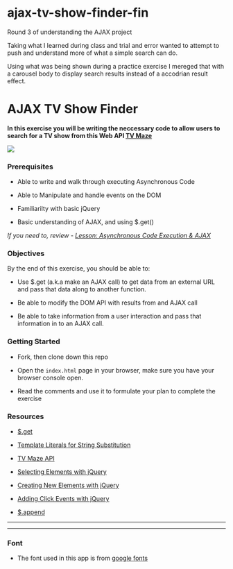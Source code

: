 # ajax-tv-show-finder-fin
Round 3 of understanding the AJAX project

Taking what I learned during class and trial and error wanted to attempt to push and understand more of what a simple search can do.

Using what was being shown during a practice exercise I mereged that with a carousel body to display search results instead of a accodrian result effect. 

# AJAX TV Show Finder

**In this exercise you will be writing the neccessary code to allow users to search for a TV show from this Web API [TV Maze](https://www.tvmaze.com/api#show-search)**

![](images/ajax-tv-show-finder.png)

### Prerequisites

- Able to write and walk through executing Asynchronous Code

- Able to Manipulate and handle events on the DOM

- Familiarilty with basic jQuery

- Basic understanding of AJAX, and using $.get()

_If you need to, review - [Lesson: Asynchronous Code Execution & AJAX](https://docs.google.com/presentation/d/1jTFwPXmyZis1Ab7qKXrTlDC4gsXLB7TG3ZUjlwDPvQI/present)_

### Objectives

By the end of this exercise, you should be able to:

- Use $.get (a.k.a make an AJAX call) to get data from an external URL and pass that data along to another function.

- Be able to modify the DOM API with results from and AJAX call

- Be able to take information from a user interaction and pass that information in to an AJAX call.

### Getting Started

- Fork, then clone down this repo

- Open the `index.html` page in your browser, make sure you have your browser console open.

- Read the comments and use it to formulate your plan to complete the exercise

### Resources

- [$.get](https://api.jquery.com/jQuery.get/)

- [Template Literals for String Substitution](https://developers.google.com/web/updates/2015/01/ES6-Template-Strings)

- [TV Maze API](https://www.tvmaze.com/api#show-search)

- [Selecting Elements with jQuery](https://api.jquery.com/jQuery/#jQuery1)

- [Creating New Elements with jQuery](https://api.jquery.com/jQuery/#jQuery2)

- [Adding Click Events with jQuery](https://api.jquery.com/click/)

- [$.append](https://api.jquery.com/append/)

---

---

### Font

- The font used in this app is from [google fonts](https://fonts.google.com/)
